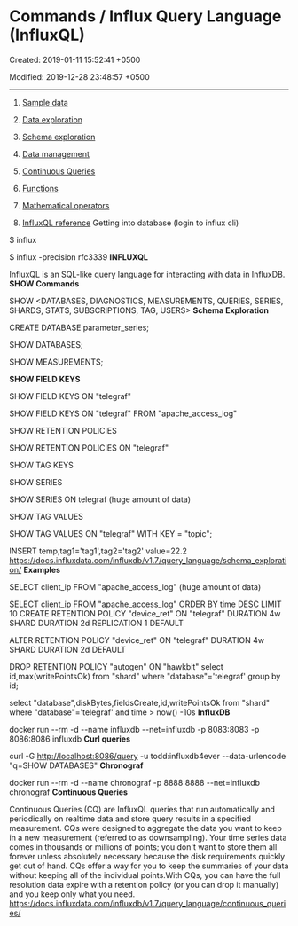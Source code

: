 # Commands / Influx Query Language (InfluxQL)

Created: 2019-01-11 15:52:41 +0500

Modified: 2019-12-28 23:48:57 +0500

---

1.  [Sample data](https://docs.influxdata.com/influxdb/v1.7/query_language/data_download/)

2.  [Data exploration](https://docs.influxdata.com/influxdb/v1.7/query_language/data_exploration/)

3.  [Schema exploration](https://docs.influxdata.com/influxdb/v1.7/query_language/schema_exploration/)

4.  [Data management](https://docs.influxdata.com/influxdb/v1.7/query_language/database_management/)

5.  [Continuous Queries](https://docs.influxdata.com/influxdb/v1.7/query_language/continuous_queries/)

6.  [Functions](https://docs.influxdata.com/influxdb/v1.7/query_language/functions/)

7.  [Mathematical operators](https://docs.influxdata.com/influxdb/v1.7/query_language/math_operators/)

8.  [InfluxQL reference](https://docs.influxdata.com/influxdb/v1.7/query_language/spec/)
Getting into database (login to influx cli)

$ influx

$ influx -precision rfc3339
**INFLUXQL**

InfluxQL is an SQL-like query language for interacting with data in InfluxDB.
**SHOW Commands**

SHOW <DATABASES, DIAGNOSTICS, MEASUREMENTS, QUERIES, SERIES, SHARDS, STATS, SUBSCRIPTIONS, TAG, USERS>
**Schema Exploration**

CREATE DATABASE parameter_series;

SHOW DATABASES;

SHOW MEASUREMENTS;

**SHOW FIELD KEYS**

SHOW FIELD KEYS ON "telegraf"

SHOW FIELD KEYS ON "telegraf" FROM "apache_access_log"

SHOW RETENTION POLICIES

SHOW RETENTION POLICIES ON "telegraf"

SHOW TAG KEYS

SHOW SERIES

SHOW SERIES ON telegraf (huge amount of data)

SHOW TAG VALUES

SHOW TAG VALUES ON "telegraf" WITH KEY = "topic";

INSERT temp,tag1='tag1',tag2='tag2' value=22.2
<https://docs.influxdata.com/influxdb/v1.7/query_language/schema_exploration/>
**Examples**

SELECT client_ip FROM "apache_access_log" (huge amount of data)

SELECT client_ip FROM "apache_access_log" ORDER BY time DESC LIMIT 10
CREATE RETENTION POLICY "device_ret" ON "telegraf" DURATION 4w SHARD DURATION 2d REPLICATION 1 DEFAULT

ALTER RETENTION POLICY "device_ret" ON "telegraf" DURATION 4w SHARD DURATION 2d DEFAULT

DROP RETENTION POLICY "autogen" ON "hawkbit"
select id,max(writePointsOk) from "shard" where "database"='telegraf' group by id;

select "database",diskBytes,fieldsCreate,id,writePointsOk from "shard" where "database"='telegraf' and time > now() -10s
**InfluxDB**

docker run --rm -d --name influxdb --net=influxdb -p 8083:8083 -p 8086:8086 influxdb
**Curl queries**

curl -G <http://localhost:8086/query> -u todd:influxdb4ever --data-urlencode "q=SHOW DATABASES"
**Chronograf**

docker run --rm -d --name chronograf -p 8888:8888 --net=influxdb chronograf
**Continuous Queries**

Continuous Queries (CQ) are InfluxQL queries that run automatically and periodically on realtime data and store query results in a specified measurement.
CQs were designed to aggregate the data you want to keep in a new measurement (referred to as downsampling). Your time series data comes in thousands or millions of points; you don't want to store them all forever unless absolutely necessary because the disk requirements quickly get out of hand. CQs offer a way for you to keep the summaries of your data without keeping all of the individual points.With CQs, you can have the full resolution data expire with a retention policy (or you can drop it manually) and you keep only what you need.
<https://docs.influxdata.com/influxdb/v1.7/query_language/continuous_queries/>
